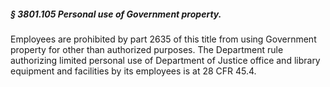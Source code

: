 ##### § 3801.105 Personal use of Government property. #####

Employees are prohibited by part 2635 of this title from using Government property for other than authorized purposes. The Department rule authorizing limited personal use of Department of Justice office and library equipment and facilities by its employees is at 28 CFR 45.4.